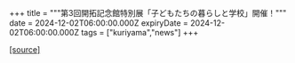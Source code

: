 +++
title = """第3回開拓記念館特別展「子どもたちの暮らしと学校」開催！"""
date = 2024-12-02T06:00:00.000Z
expiryDate = 2024-12-02T06:00:00.000Z
tags = ["kuriyama","news"]
+++


[[source]](https://www.town.kuriyama.hokkaido.jp/soshiki/55/29607.html)
